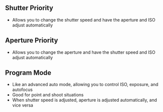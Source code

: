 ## Shutter Priority

- Allows you to change the shutter speed and have the aperture and ISO adjust automatically

## Aperture Priority

- Allows you to change the aperture and have the shutter speed and ISO adjust automatically

## Program Mode

- Like an advanced auto mode, allowing you to control ISO, exposure, and autofocus
- Good for point and shoot situations
- When shutter speed is adjusted, aperture is adjusted automatically, and vice versa